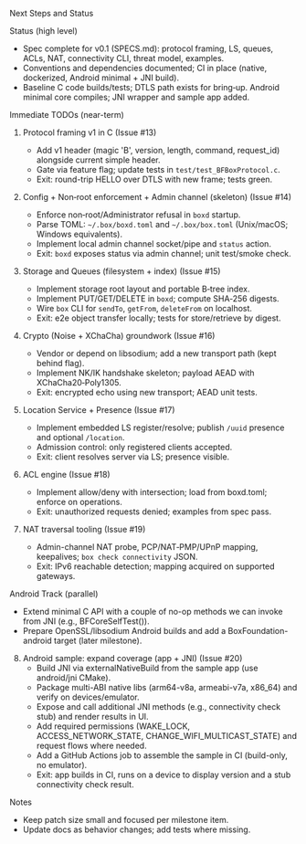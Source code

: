 Next Steps and Status

Status (high level)
- Spec complete for v0.1 (SPECS.md): protocol framing, LS, queues, ACLs, NAT, connectivity CLI, threat model, examples.
- Conventions and dependencies documented; CI in place (native, dockerized, Android minimal + JNI build).
- Baseline C code builds/tests; DTLS path exists for bring‑up. Android minimal core compiles; JNI wrapper and sample app added.

Immediate TODOs (near-term)
1) Protocol framing v1 in C (Issue #13)
   - Add v1 header (magic 'B', version, length, command, request_id) alongside current simple header.
   - Gate via feature flag; update tests in `test/test_BFBoxProtocol.c`.
   - Exit: round-trip HELLO over DTLS with new frame; tests green.

2) Config + Non‑root enforcement + Admin channel (skeleton) (Issue #14)
   - Enforce non‑root/Administrator refusal in `boxd` startup.
   - Parse TOML: `~/.box/boxd.toml` and `~/.box/box.toml` (Unix/macOS; Windows equivalents).
   - Implement local admin channel socket/pipe and `status` action.
   - Exit: `boxd` exposes status via admin channel; unit test/smoke check.

3) Storage and Queues (filesystem + index) (Issue #15)
   - Implement storage root layout and portable B‑tree index.
   - Implement PUT/GET/DELETE in `boxd`; compute SHA‑256 digests.
   - Wire `box` CLI for `sendTo`, `getFrom`, `deleteFrom` on localhost.
   - Exit: e2e object transfer locally; tests for store/retrieve by digest.

4) Crypto (Noise + XChaCha) groundwork (Issue #16)
   - Vendor or depend on libsodium; add a new transport path (kept behind flag).
   - Implement NK/IK handshake skeleton; payload AEAD with XChaCha20‑Poly1305.
   - Exit: encrypted echo using new transport; AEAD unit tests.

5) Location Service + Presence (Issue #17)
   - Implement embedded LS register/resolve; publish `/uuid` presence and optional `/location`.
   - Admission control: only registered clients accepted.
   - Exit: client resolves server via LS; presence visible.

6) ACL engine (Issue #18)
   - Implement allow/deny with intersection; load from boxd.toml; enforce on operations.
   - Exit: unauthorized requests denied; examples from spec pass.

7) NAT traversal tooling (Issue #19)
   - Admin-channel NAT probe, PCP/NAT‑PMP/UPnP mapping, keepalives; `box check connectivity` JSON.
   - Exit: IPv6 reachable detection; mapping acquired on supported gateways.

Android Track (parallel)
- Extend minimal C API with a couple of no-op methods we can invoke from JNI (e.g., BFCoreSelfTest()).
- Prepare OpenSSL/libsodium Android builds and add a BoxFoundation-android target (later milestone).

8) Android sample: expand coverage (app + JNI) (Issue #20)
   - Build JNI via externalNativeBuild from the sample app (use android/jni CMake).
   - Package multi-ABI native libs (arm64-v8a, armeabi-v7a, x86_64) and verify on devices/emulator.
   - Expose and call additional JNI methods (e.g., connectivity check stub) and render results in UI.
   - Add required permissions (WAKE_LOCK, ACCESS_NETWORK_STATE, CHANGE_WIFI_MULTICAST_STATE) and request flows where needed.
   - Add a GitHub Actions job to assemble the sample in CI (build-only, no emulator).
   - Exit: app builds in CI, runs on a device to display version and a stub connectivity check result.

Notes
- Keep patch size small and focused per milestone item.
- Update docs as behavior changes; add tests where missing.

